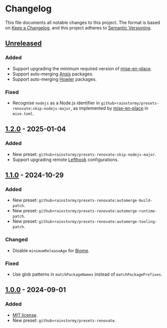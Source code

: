 # Changelog

This file documents all notable changes to this project. The format is based
on [Keep a Changelog](https://keepachangelog.com/en/1.1.0), and this project
adheres to [Semantic Versioning](https://semver.org/spec/v2.0.0.html).

## [Unreleased]
### Added
- Support upgrading the minimum required version 
  of [mise-en-place](https://mise.jdx.dev).
- Support auto-merging [Ansis](https://github.com/webdiscus/ansis) packages.
- Support auto-merging [Howler](https://howlerjs.com) packages.

### Fixed
- Recognise `nodejs` as a Node.js identifier in
  `github>rainstormy/presets-renovate:skip-nodejs-major`, as implemented
  by [mise-en-place](https://mise.jdx.dev) in `mise.toml`.

## [1.2.0] - 2025-01-04
### Added
- New preset: `github>rainstormy/presets-renovate:skip-nodejs-major`.
- Support upgrading remote [Lefthook](https://lefthook.dev) configurations.

## [1.1.0] - 2024-10-29
### Added
- New preset: `github>rainstormy/presets-renovate:automerge-build-patch`.
- New preset: `github>rainstormy/presets-renovate:automerge-runtime-patch`.
- New preset: `github>rainstormy/presets-renovate:automerge-tooling-patch`.

### Changed
- Disable `minimumReleaseAge` for [Biome](https://biomejs.dev).

### Fixed
- Use glob patterns in `matchPackageNames` instead of `matchPackagePrefixes`.

## [1.0.0] - 2024-09-01
### Added
- [MIT license](https://choosealicense.com/licenses/mit).
- New preset: `github>rainstormy/presets-renovate`.

[unreleased]: https://github.com/rainstormy/presets-renovate/compare/v1.2.0...HEAD
[1.2.0]: https://github.com/rainstormy/presets-renovate/compare/v1.1.0...v1.2.0
[1.1.0]: https://github.com/rainstormy/presets-renovate/compare/v1.0.0...v1.1.0
[1.0.0]: https://github.com/rainstormy/presets-renovate/releases/tag/v1.0.0
